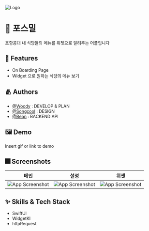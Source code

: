
![Logo](https://user-images.githubusercontent.com/85481204/167056311-94b53ae3-230f-42b9-ae7a-78758b26ea09.png)



# :iphone: 포스밀 

포항공대 내 식당들의 메뉴를 위젯으로 알려주는 어플입니다


## :pushpin: Features

- On Boarding Page 
- Widget 으로 원하는 식당의 메뉴 보기

## :people_hugging: Authors

- [@Woody](https://github.com/insub4067) : DEVELOP & PLAN
- [@Songcool](https://github.com/song-cool) : DESIGN
- [@Bean](https://github.com/Park-Wonbin) : BACKEND API


## :framed_picture: Demo

Insert gif or link to demo


## :fireworks: Screenshots
|메인|설정|위젯
|------|---|---|
|![App Screenshot](https://velog.velcdn.com/images/kim4067/post/41edeb1a-def5-487b-a0f8-c685024a1a93/image.jpeg)|![App Screenshot](https://velog.velcdn.com/images/kim4067/post/32dfb8c6-2f3e-4696-97ac-2cbd1fe6910f/image.jpeg)|![App Screenshot](https://velog.velcdn.com/images/kim4067/post/863c18ef-0954-431c-a812-c0623cb56f59/image.jpeg)|

## :sparkles: Skills & Tech Stack
- SwiftUI
- WidgetKI
- httpRequest
